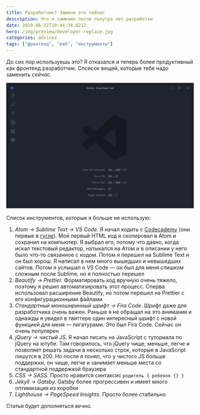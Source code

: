 ```yaml
---
title: Разработчик? Замени это сейчас
description: Что я заменил после полутра лет разработки
date: 2019-06-22T10:44:34.021Z
hero: /img/preview/developer-replace.jpg
categories: advices
tags: ["фронтенд", "веб", "инструменты"]
---
```


До сих пор используешь это? Я отказался и теперь более продуктивный как фронтенд разработчик. Спсисок вещей, которые тебе надо заменить _сейчас._

![ВС Код — редактор, который я теперь использую](vscode.jpg "ВС Код — редактор, который я теперь использую")

Список инструментов, которые я больше не использую:

1. _Atom → Sublime Text → VS Code._ Я начал кодить с [Codecademy](https://www.codecademy.com) (они первые в [гугле](https://www.google.com/search?client=firefox-b-d&q=learn+to+code)). Мой первый HTML код я скопировал в Atom и сохранил на компьютер. Я выбрал его, потому что давно, когда искал текстовый редактор, натыкался на Атом и в описании у него было что-то связанное с кодом. Потом я перешел на Sublime Text и он был хорош. Я написал в нем много вышедших и невышедших сайтов. Потом я услышал о VS Code — он был для меня слишком сложным после Sublime, но я полностью перешел
2. _Beautify → Prettier._ Форматировать код вручную очень тяжело, поэтому я решил автоматизировать этот процесс. Сперва использовал расширение Beautify, но потом перешел на Prettier с его конфигурационными файлами
3. _Стандартный моноширинный шрифт → Fira Code._ Шрифт даже для разработчика очень важен. Раньше я не обращал на это внимания и однажды я увидел в твиттере один интересный шрифт с новой функцией для меня — лигатурами. Это был Fira Code. Сейчас он очень популярен
4. _jQuery → чистый JS._ Я начал писать на JavaScript с туториала по jQuery на ютубе. Там говорилось, что jQuery чище, меньше, легче и позволяет решать задачи в несколько строк, которые в JavaScript пишутся в 200. Но после я понял, что у чистого JS больше поддержки, он чище, легче и занимает меньше места со стандартной поддержкой браузера
5. _CSS → SASS._ Просто нравится синтаксис `родитель { ребенок {} }`
6. _Jekyll → Gatsby._ Gatsby более прогрессивен и имеет много оптимизация из коробки
7. _Lighthouse → PageSpeed Insights._ Просто более стабильно

Статья будет дополняться _вечно._
